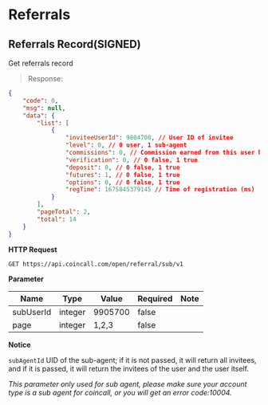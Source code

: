 # Referrals
## Referrals Record(SIGNED)

Get referrals record

> Response:

```json
{
    "code": 0,
    "msg": null,
    "data": {
        "list": [
            {
                "inviteeUserId": 9804700, // User ID of invitee
                "level": 0, // 0 user, 1 sub-agent
                "commissions": 0, // Commission earned from this user himself and his invitees
                "verification": 0, // 0 false, 1 true
                "deposit": 0, // 0 false, 1 true
                "futures": 1, // 0 false, 1 true
                "options": 0, // 0 false, 1 true
                "regTime": 1675845379145 // Time of registration (ms)
            }
        ],
        "pageTotal": 2,
        "total": 14
    }
}
```


**HTTP Request**

`GET https://api.coincall.com/open/referral/sub/v1`

**Parameter**

Name | Type | Value | Required | Note
---- | ---- | ----- | -------- | ----
subUserId |integer | 9905700 | false |
page | integer | 1,2,3 | false |

**Notice**

`subAgentId` UID of the sub-agent; if it is not passed, it will return all invitees, and if it is passed, it will return the invitees of the user and the user itself. 

*This parameter only used for sub agent, please make sure your account type is a sub agent for coincall, or you will get an error code:10004.*